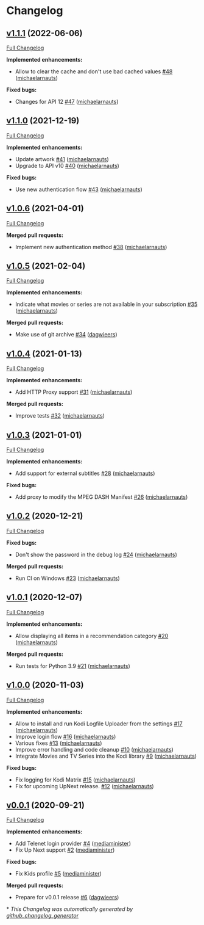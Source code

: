 # Changelog

## [v1.1.1](https://github.com/add-ons/plugin.video.streamz/tree/v1.1.1) (2022-06-06)

[Full Changelog](https://github.com/add-ons/plugin.video.streamz/compare/v1.1.0...v1.1.1)

**Implemented enhancements:**

- Allow to clear the cache and don't use bad cached values [\#48](https://github.com/add-ons/plugin.video.streamz/pull/48) ([michaelarnauts](https://github.com/michaelarnauts))

**Fixed bugs:**

- Changes for API 12 [\#47](https://github.com/add-ons/plugin.video.streamz/pull/47) ([michaelarnauts](https://github.com/michaelarnauts))

## [v1.1.0](https://github.com/add-ons/plugin.video.streamz/tree/v1.1.0) (2021-12-19)

[Full Changelog](https://github.com/add-ons/plugin.video.streamz/compare/v1.0.6...v1.1.0)

**Implemented enhancements:**

- Update artwork [\#41](https://github.com/add-ons/plugin.video.streamz/pull/41) ([michaelarnauts](https://github.com/michaelarnauts))
- Upgrade to API v10 [\#40](https://github.com/add-ons/plugin.video.streamz/pull/40) ([michaelarnauts](https://github.com/michaelarnauts))

**Fixed bugs:**

- Use new authentication flow [\#43](https://github.com/add-ons/plugin.video.streamz/pull/43) ([michaelarnauts](https://github.com/michaelarnauts))

## [v1.0.6](https://github.com/add-ons/plugin.video.streamz/tree/v1.0.6) (2021-04-01)

[Full Changelog](https://github.com/add-ons/plugin.video.streamz/compare/v1.0.5...v1.0.6)

**Merged pull requests:**

- Implement new authentication method [\#38](https://github.com/add-ons/plugin.video.streamz/pull/38) ([michaelarnauts](https://github.com/michaelarnauts))

## [v1.0.5](https://github.com/add-ons/plugin.video.streamz/tree/v1.0.5) (2021-02-04)

[Full Changelog](https://github.com/add-ons/plugin.video.streamz/compare/v1.0.4...v1.0.5)

**Implemented enhancements:**

- Indicate what movies or series are not available in your subscription [\#35](https://github.com/add-ons/plugin.video.streamz/pull/35) ([michaelarnauts](https://github.com/michaelarnauts))

**Merged pull requests:**

- Make use of git archive [\#34](https://github.com/add-ons/plugin.video.streamz/pull/34) ([dagwieers](https://github.com/dagwieers))

## [v1.0.4](https://github.com/add-ons/plugin.video.streamz/tree/v1.0.4) (2021-01-13)

[Full Changelog](https://github.com/add-ons/plugin.video.streamz/compare/v1.0.3...v1.0.4)

**Implemented enhancements:**

- Add HTTP Proxy support [\#31](https://github.com/add-ons/plugin.video.streamz/pull/31) ([michaelarnauts](https://github.com/michaelarnauts))

**Merged pull requests:**

- Improve tests [\#32](https://github.com/add-ons/plugin.video.streamz/pull/32) ([michaelarnauts](https://github.com/michaelarnauts))

## [v1.0.3](https://github.com/add-ons/plugin.video.streamz/tree/v1.0.3) (2021-01-01)

[Full Changelog](https://github.com/add-ons/plugin.video.streamz/compare/v1.0.2...v1.0.3)

**Implemented enhancements:**

- Add support for external subtitles [\#28](https://github.com/add-ons/plugin.video.streamz/pull/28) ([michaelarnauts](https://github.com/michaelarnauts))

**Fixed bugs:**

- Add proxy to modify the MPEG DASH Manifest [\#26](https://github.com/add-ons/plugin.video.streamz/pull/26) ([michaelarnauts](https://github.com/michaelarnauts))

## [v1.0.2](https://github.com/add-ons/plugin.video.streamz/tree/v1.0.2) (2020-12-21)

[Full Changelog](https://github.com/add-ons/plugin.video.streamz/compare/v1.0.1...v1.0.2)

**Fixed bugs:**

- Don't show the password in the debug log [\#24](https://github.com/add-ons/plugin.video.streamz/pull/24) ([michaelarnauts](https://github.com/michaelarnauts))

**Merged pull requests:**

- Run CI on Windows [\#23](https://github.com/add-ons/plugin.video.streamz/pull/23) ([michaelarnauts](https://github.com/michaelarnauts))

## [v1.0.1](https://github.com/add-ons/plugin.video.streamz/tree/v1.0.1) (2020-12-07)

[Full Changelog](https://github.com/add-ons/plugin.video.streamz/compare/v1.0.0...v1.0.1)

**Implemented enhancements:**

- Allow displaying all items in a recommendation category [\#20](https://github.com/add-ons/plugin.video.streamz/pull/20) ([michaelarnauts](https://github.com/michaelarnauts))

**Merged pull requests:**

- Run tests for Python 3.9 [\#21](https://github.com/add-ons/plugin.video.streamz/pull/21) ([michaelarnauts](https://github.com/michaelarnauts))

## [v1.0.0](https://github.com/add-ons/plugin.video.streamz/tree/v1.0.0) (2020-11-03)

[Full Changelog](https://github.com/add-ons/plugin.video.streamz/compare/v0.0.1...v1.0.0)

**Implemented enhancements:**

- Allow to install and run Kodi Logfile Uploader from the settings [\#17](https://github.com/add-ons/plugin.video.streamz/pull/17) ([michaelarnauts](https://github.com/michaelarnauts))
- Improve login flow [\#16](https://github.com/add-ons/plugin.video.streamz/pull/16) ([michaelarnauts](https://github.com/michaelarnauts))
- Various fixes [\#13](https://github.com/add-ons/plugin.video.streamz/pull/13) ([michaelarnauts](https://github.com/michaelarnauts))
- Improve error handling and code cleanup [\#10](https://github.com/add-ons/plugin.video.streamz/pull/10) ([michaelarnauts](https://github.com/michaelarnauts))
- Integrate Movies and TV Series into the Kodi library [\#9](https://github.com/add-ons/plugin.video.streamz/pull/9) ([michaelarnauts](https://github.com/michaelarnauts))

**Fixed bugs:**

- Fix logging for Kodi Matrix [\#15](https://github.com/add-ons/plugin.video.streamz/pull/15) ([michaelarnauts](https://github.com/michaelarnauts))
- Fix for upcoming UpNext release. [\#12](https://github.com/add-ons/plugin.video.streamz/pull/12) ([michaelarnauts](https://github.com/michaelarnauts))

## [v0.0.1](https://github.com/add-ons/plugin.video.streamz/tree/v0.0.1) (2020-09-21)

[Full Changelog](https://github.com/add-ons/plugin.video.streamz/compare/9931b4bbe8d675a77582f0f82128cd9552dd80da...v0.0.1)

**Implemented enhancements:**

- Add Telenet login provider [\#4](https://github.com/add-ons/plugin.video.streamz/pull/4) ([mediaminister](https://github.com/mediaminister))
- Fix Up Next support [\#2](https://github.com/add-ons/plugin.video.streamz/pull/2) ([mediaminister](https://github.com/mediaminister))

**Fixed bugs:**

- Fix Kids profile [\#5](https://github.com/add-ons/plugin.video.streamz/pull/5) ([mediaminister](https://github.com/mediaminister))

**Merged pull requests:**

- Prepare for v0.0.1 release [\#6](https://github.com/add-ons/plugin.video.streamz/pull/6) ([dagwieers](https://github.com/dagwieers))



\* *This Changelog was automatically generated by [github_changelog_generator](https://github.com/github-changelog-generator/github-changelog-generator)*
